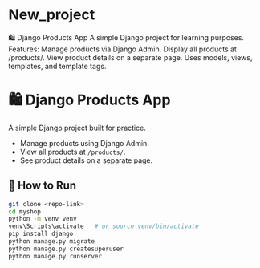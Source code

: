 # New_project
🛍️ Django Products App A simple Django project for learning purposes. Features: Manage products via Django Admin. Display all products at /products/. View product details on a separate page. Uses models, views, templates, and template tags.

# 🛍️ Django Products App

A simple Django project built for practice.  
- Manage products using Django Admin.  
- View all products at `/products/`.  
- See product details on a separate page.  

## 🚀 How to Run
```bash
git clone <repo-link>
cd myshop
python -m venv venv
venv\Scripts\activate   # or source venv/bin/activate
pip install django
python manage.py migrate
python manage.py createsuperuser
python manage.py runserver

